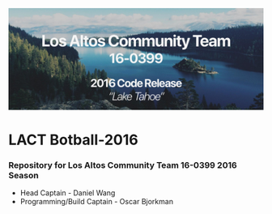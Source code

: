 ![2016 Code Release](2016.png)
# LACT Botball-2016

### Repository for Los Altos Community Team 16-0399 2016 Season

* Head Captain - Daniel Wang
* Programming/Build Captain - Oscar Bjorkman
